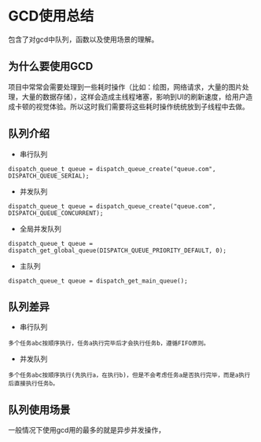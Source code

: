 # GCD使用总结
包含了对gcd中队列，函数以及使用场景的理解。
## 为什么要使用GCD
项目中常常会需要处理到一些耗时操作（比如：绘图，网络请求，大量的图片处理，大量的数据存储），这样会造成主线程堵塞，影响到UI的刷新速度，给用户造成卡顿的视觉体验。所以这时我们需要将这些耗时操作统统放到子线程中去做。
## 队列介绍
*   串行队列
```
dispatch_queue_t queue = dispatch_queue_create("queue.com", DISPATCH_QUEUE_SERIAL);
```
*   并发队列
```
dispatch_queue_t queue = dispatch_queue_create("queue.com", DISPATCH_QUEUE_CONCURRENT);
```
*   全局并发队列
```
dispatch_queue_t queue = dispatch_get_global_queue(DISPATCH_QUEUE_PRIORITY_DEFAULT, 0);
```
*   主队列
```
dispatch_queue_t queue = dispatch_get_main_queue();
```
## 队列差异
*   串行队列
```
多个任务abc按顺序执行，任务a执行完毕后才会执行任务b，遵循FIFO原则。
```
*   并发队列
```
多个任务abc按顺序执行(先执行a，在执行b)，但是不会考虑任务a是否执行完毕，而是a执行后直接执行任务b。
```
## 队列使用场景
一般情况下使用gcd用的最多的就是异步并发操作，

